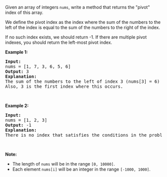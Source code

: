 <p>Given an array of integers <code>nums</code>, write a method that returns the &quot;pivot&quot; index of this array.</p>

<p>We define the pivot index as the index where the sum of the numbers to the left of the index is equal to the sum of the numbers to the right of the index.</p>

<p>If no such index exists, we should return -1. If there are multiple pivot indexes, you should return the left-most pivot index.</p>

<p><b>Example 1:</b></p>

<pre>
<b>Input:</b> 
nums = [1, 7, 3, 6, 5, 6]
<b>Output:</b> 3
<b>Explanation:</b> 
The sum of the numbers to the left of index 3 (nums[3] = 6) is equal to the sum of numbers to the right of index 3.
Also, 3 is the first index where this occurs.
</pre>

<p>&nbsp;</p>

<p><b>Example 2:</b></p>

<pre>
<b>Input:</b> 
nums = [1, 2, 3]
<b>Output:</b> -1
<b>Explanation:</b> 
There is no index that satisfies the conditions in the problem statement.
</pre>

<p>&nbsp;</p>

<p><b>Note:</b></p>

<ul>
	<li>The length of <code>nums</code> will be in the range <code>[0, 10000]</code>.</li>
	<li>Each element <code>nums[i]</code> will be an integer in the range <code>[-1000, 1000]</code>.</li>
</ul>

<p>&nbsp;</p>
